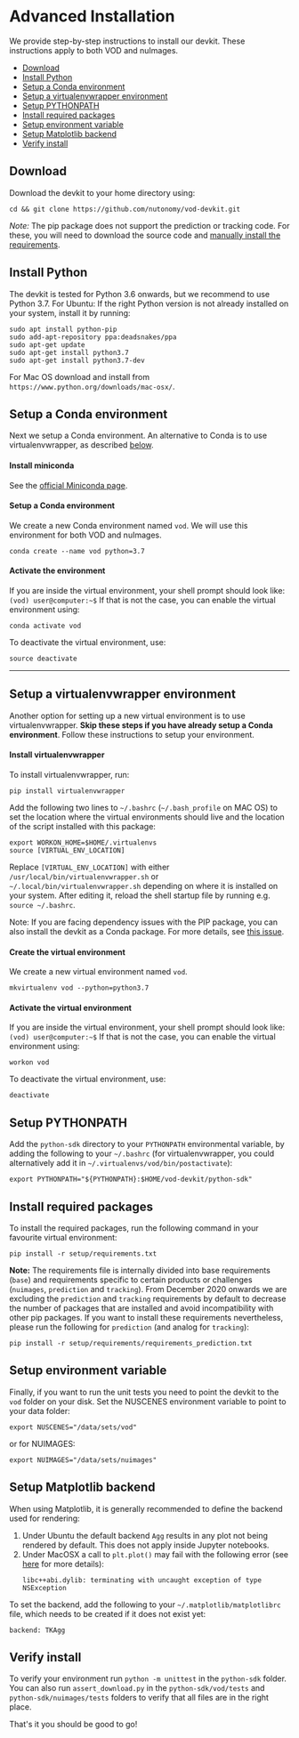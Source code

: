 # Advanced Installation
We provide step-by-step instructions to install our devkit. These instructions apply to both VOD and nuImages.
- [Download](#download)
- [Install Python](#install-python)
- [Setup a Conda environment](#setup-a-conda-environment)
- [Setup a virtualenvwrapper environment](#setup-a-virtualenvwrapper-environment)
- [Setup PYTHONPATH](#setup-pythonpath)
- [Install required packages](#install-required-packages)
- [Setup environment variable](#setup-environment-variable)
- [Setup Matplotlib backend](#setup-matplotlib-backend)
- [Verify install](#verify-install)

## Download

Download the devkit to your home directory using:
```
cd && git clone https://github.com/nutonomy/vod-devkit.git
```
*Note:* The pip package does not support the prediction or tracking code.
For these, you will need to download the source code and [manually install the requirements](#install-required-packages).

## Install Python

The devkit is tested for Python 3.6 onwards, but we recommend to use Python 3.7.
For Ubuntu: If the right Python version is not already installed on your system, install it by running:
```
sudo apt install python-pip
sudo add-apt-repository ppa:deadsnakes/ppa
sudo apt-get update
sudo apt-get install python3.7
sudo apt-get install python3.7-dev
```
For Mac OS download and install from `https://www.python.org/downloads/mac-osx/`.

## Setup a Conda environment
Next we setup a Conda environment.
An alternative to Conda is to use virtualenvwrapper, as described [below](#setup-a-virtualenvwrapper-environment).

#### Install miniconda
See the [official Miniconda page](https://conda.io/en/latest/miniconda.html).

#### Setup a Conda environment
We create a new Conda environment named `vod`. We will use this environment for both VOD and nuImages.
```
conda create --name vod python=3.7
```

#### Activate the environment
If you are inside the virtual environment, your shell prompt should look like: `(vod) user@computer:~$`
If that is not the case, you can enable the virtual environment using:
```
conda activate vod 
```
To deactivate the virtual environment, use:
```
source deactivate
```

-----
## Setup a virtualenvwrapper environment
Another option for setting up a new virtual environment is to use virtualenvwrapper.
**Skip these steps if you have already setup a Conda environment**.
Follow these instructions to setup your environment.

#### Install virtualenvwrapper
To install virtualenvwrapper, run:
```
pip install virtualenvwrapper
```
Add the following two lines to `~/.bashrc` (`~/.bash_profile` on MAC OS) to set the location where the virtual environments should live and the location of the script installed with this package:
```
export WORKON_HOME=$HOME/.virtualenvs
source [VIRTUAL_ENV_LOCATION]
```
Replace `[VIRTUAL_ENV_LOCATION]` with either `/usr/local/bin/virtualenvwrapper.sh` or `~/.local/bin/virtualenvwrapper.sh` depending on where it is installed on your system.
After editing it, reload the shell startup file by running e.g. `source ~/.bashrc`.

Note: If you are facing dependency issues with the PIP package, you can also install the devkit as a Conda package.
For more details, see [this issue](https://github.com/nutonomy/vod-devkit/issues/155). 

#### Create the virtual environment
We create a new virtual environment named `vod`.
```
mkvirtualenv vod --python=python3.7 
```

#### Activate the virtual environment
If you are inside the virtual environment, your shell prompt should look like: `(vod) user@computer:~$`
If that is not the case, you can enable the virtual environment using:
```
workon vod
```
To deactivate the virtual environment, use:
```
deactivate
```

## Setup PYTHONPATH
Add the `python-sdk` directory to your `PYTHONPATH` environmental variable, by adding the following to your `~/.bashrc` (for virtualenvwrapper, you could alternatively add it in `~/.virtualenvs/vod/bin/postactivate`):
```
export PYTHONPATH="${PYTHONPATH}:$HOME/vod-devkit/python-sdk"
```

## Install required packages

To install the required packages, run the following command in your favourite virtual environment:
```
pip install -r setup/requirements.txt
```
**Note:** The requirements file is internally divided into base requirements (`base`) and requirements specific to certain products or challenges (`nuimages`, `prediction` and `tracking`).
From December 2020 onwards we are excluding the `prediction` and `tracking` requirements by default to decrease the number of packages that are installed and avoid incompatibility with other pip packages.
If you want to install these requirements nevertheless, please run the following for `prediction` (and analog for `tracking`):
```
pip install -r setup/requirements/requirements_prediction.txt
``` 

## Setup environment variable
Finally, if you want to run the unit tests you need to point the devkit to the `vod` folder on your disk.
Set the NUSCENES environment variable to point to your data folder:
```
export NUSCENES="/data/sets/vod"
```
or for NUIMAGES:
```
export NUIMAGES="/data/sets/nuimages"
```

## Setup Matplotlib backend
When using Matplotlib, it is generally recommended to define the backend used for rendering:
1) Under Ubuntu the default backend `Agg` results in any plot not being rendered by default. This does not apply inside Jupyter notebooks.
2) Under MacOSX a call to `plt.plot()` may fail with the following error (see [here](https://github.com/matplotlib/matplotlib/issues/13414) for more details):
    ```
    libc++abi.dylib: terminating with uncaught exception of type NSException
    ```
To set the backend, add the following to your `~/.matplotlib/matplotlibrc` file, which needs to be created if it does not exist yet: 
```
backend: TKAgg
```

## Verify install
To verify your environment run `python -m unittest` in the `python-sdk` folder.
You can also run `assert_download.py` in the `python-sdk/vod/tests` and `python-sdk/nuimages/tests` folders to verify that all files are in the right place.

That's it you should be good to go!
